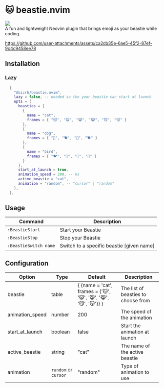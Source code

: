 
# 🐱 beastie.nvim
<a href="https://dotfyle.com/plugins/Abizrh/beastie.nvim">
  <img src="https://dotfyle.com/plugins/Abizrh/beastie.nvim/shield" />
</a>
<br/>
A fun and lightweight Neovim plugin that brings emoji as your beastie while coding.



https://github.com/user-attachments/assets/ca2db35e-6ae5-45f2-87ef-9c4c9458ee78



## Installation

### Lazy

```lua
  {
    "Abizrh/beastie.nvim",
    lazy = false, -- needed so the your beastie can start at launch
    opts = {
      beasties = {
        {
          name = "cat",
          frames = { "🐱", "😺", "😸", "😹", "😼", "😽" }
        },
        {
          name = "dog",
          frames = { "🐶", "🐕", "🦮", "🐕" }
        },
        {
          name = "bird",
          frames = { "🐦", "🐤", "🐧", "🦜" }
        }
      },
      start_at_launch = true,
      animation_speed = 200, -- ms
      active_beastie = "cat", 
      animation = "random", -- "cursor" | "random"
    },
  },
```


## Usage

| Command               | Description                                             |
| --------------------- | ------------------------------------------------------- |
| `:BeastieStart`      | Start your Beastie                               |
| `:BeastieStop`       | Stop your Beastie                                |
| `:BeastieSwitch name`         | Switch to a specific beastie [given name] |


## Configuration

| Option | Type | Default | Description |
| --- | --- | --- | --- |
| beastie | table | { {name = 'cat', frames = {'🐱', '😺', '😸', '😹', '😼', '😽'}} } | The list of beasties to choose from |
| animation_speed | number | 200 | The speed of the animation |
| start_at_launch | boolean | false | Start the animation at launch |
| active_beastie | string | "cat" | The name of the active beastie |
| animation | `random` or `cursor` | "random" | Type of animation to use |

